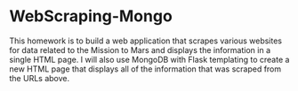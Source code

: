 # WebScraping-Mongo
This homework is to build a web application that scrapes various websites for data related to the Mission to Mars and displays the information in a single HTML page. I will also use MongoDB with Flask templating to create a new HTML page that displays all of the information that was scraped from the URLs above.
